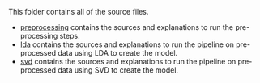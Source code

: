 This folder contains all of the source files.

- [preprocessing](preprocessing) contains the sources and explanations to run the pre-processing steps.
- [lda](lda) contains the sources and explanations to run the pipeline on pre-processed data using LDA to create the model.
- [svd](svd) contains the sources and explanations to run the pipeline on pre-processed data using SVD to create the model.
